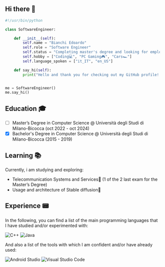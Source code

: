 ## Hi there 👋

<!--
**Edo-256/Edo-256** is a ✨ _special_ ✨ repository because its `README.md` (this file) appears on your GitHub profile.

Here are some ideas to get you started:

- 🔭 I’m currently working on ...
- 🌱 I’m currently learning ...
- 👯 I’m looking to collaborate on ...
- 🤔 I’m looking for help with ...
- 💬 Ask me about ...
- 📫 How to reach me: ...
- 😄 Pronouns: ...
- ⚡ Fun fact: ...
-->

```python
#!/usr/bin/python

class SoftwareEngineer:

    def __init__(self):
        self.name = "Bianchi Edoardo"
        self.role = "Software Engineer"
        self.status = "Completing master's degree and looking for employment💼"
        self.hobby = ["Coding💻", "PC Gaming🎮", "Cars🏎️"]
        self.language_spoken = ["it_IT", "en_US"]

    def say_hi(self):
        print("Hello and thank you for checking out my GitHub profile! I appreciate your visit.")


me = SoftwareEngineer()
me.say_hi()
```

## Education 🎓
- [ ] Master’s Degree in Computer Science @ Università degli Studi di Milano-Bicocca (oct 2022 - oct 2024)
- [x] Bachelor's Degree in Computer Science @ Università degli Studi di Milano-Bicocca (2015 - 2019)

## Learning 📚
Currently, i am studying and exploring:
- Telecommunication Systems and Services📡 (1 of the 2 last exam for the Master’s Degree)
- Usage and architecture of Stable diffusion🎨

## Experience 📟
In the following, you can find a list of the main programming languages that I have studied and/or experimented with:

![C++](https://img.shields.io/badge/c++-%2300599C.svg?logo=c%2B%2B&logoColor=white)
![Java](https://img.shields.io/badge/java-%23ED8B00.svg?logo=java&logoColor=white)

And also a list of the tools with which I am confident and/or have already used:

![Android Studio](https://img.shields.io/badge/Android%20Studio-3DDC84.svg?logo=android-studio&logoColor=white)
![Visual Studio Code](https://img.shields.io/badge/Visual%20Studio%20Code-0078d7.svg?logo=visual-studio-code&logoColor=white)

